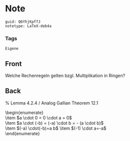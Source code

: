# Note
```
guid: Q6YhjKpffJ
notetype: LaTeX-deb4a
```

### Tags
```
Eigene
```

## Front
Welche Rechenregeln gelten bzgl. Multiplikation in Ringen?

## Back
% Lemma 4.2.4 / Analog Gallian Theorem 12.1<div>
</div><div>\begin{enumerate}</div><div>\item $a \cdot 0 = 0 \cdot a = 0$</div><div>\item $a \cdot (-b) = (-a) \cdot b = - (a \cdot b)$</div><div>\item $(-a) \cdot(-b)=a b$
\item $(-1) \cdot a=-a$
</div><div>\end{enumerate}</div>
